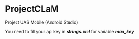 # ProjectCLaM
Project UAS Mobile (Android Studio)

You need to fill your api key in ***strings.xml*** for variable ***map_key***

